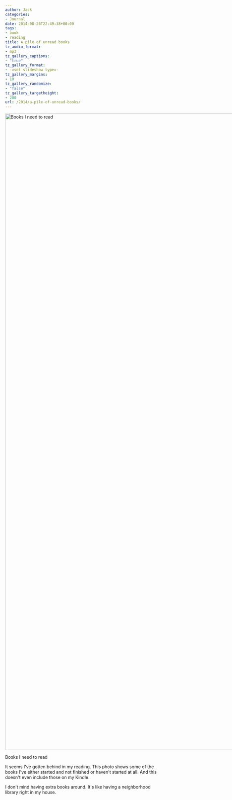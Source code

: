 ```yaml
---
author: Jack
categories:
- Journal
date: 2014-08-26T22:49:38+00:00
tags:
- book
- reading
title: A pile of unread books
tz_audio_format:
- mp3
tz_gallery_captions:
- "true"
tz_gallery_format:
- -=set slideshow type=-
tz_gallery_margins:
- 10
tz_gallery_randomize:
- "false"
tz_gallery_targetheight:
- 200
url: /2014/a-pile-of-unread-books/
---
```


<div id="attachment_3453" style="width: 2047px" class="wp-caption alignnone">
  <a href="/wp-content/uploads/2014/08/IMG_0192.jpg"><img class="size-full wp-image-3453" src="/wp-content/uploads/2014/08/IMG_0192.jpg" alt="Books I need to read" width="2037" height="2048" srcset="/wp-content/uploads/2014/08/IMG_0192.jpg 2037w, /wp-content/uploads/2014/08/IMG_0192-150x150.jpg 150w, /wp-content/uploads/2014/08/IMG_0192-298x300.jpg 298w, /wp-content/uploads/2014/08/IMG_0192-768x772.jpg 768w, /wp-content/uploads/2014/08/IMG_0192-1019x1024.jpg 1019w, /wp-content/uploads/2014/08/IMG_0192-1200x1206.jpg 1200w" sizes="(max-width: 2037px) 100vw, 2037px" /></a>
  
  <p class="wp-caption-text">
    Books I need to read
  </p>
</div>

It seems I've gotten behind in my reading. This photo shows some of the books I've either started and not finished or haven't started at all. And this doesn't even include those on my Kindle.

I don't mind having extra books around. It's like having a neighborhood library right in my house.

&nbsp;